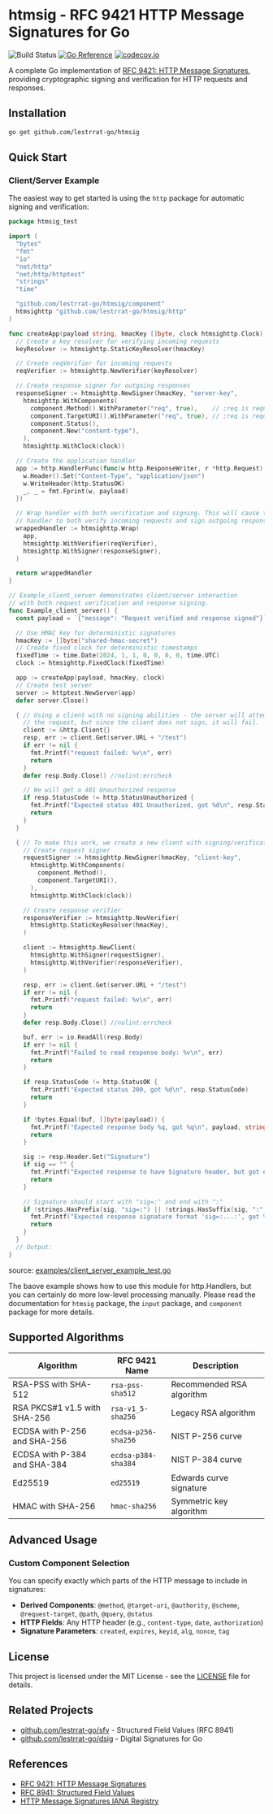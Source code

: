 # htmsig - RFC 9421 HTTP Message Signatures for Go

![Build Status](https://github.com/lestrrat-go/htmsig/workflows/CI/badge.svg) [![Go Reference](https://pkg.go.dev/badge/github.com/lestrrat-go/htmsig.svg)](https://pkg.go.dev/github.com/lestrrat-go/htmsig) [![codecov.io](https://codecov.io/github/lestrrat-go/htmsig/coverage.svg?branch=main)](https://codecov.io/github/lestrrat-go/htmsig?branch=main)

A complete Go implementation of [RFC 9421: HTTP Message Signatures](https://www.rfc-editor.org/rfc/rfc9421.html), providing cryptographic signing and verification for HTTP requests and responses.

## Installation

```bash
go get github.com/lestrrat-go/htmsig
```

## Quick Start

### Client/Server Example

The easiest way to get started is using the `http` package for automatic signing and verification:

<!-- INCLUDE(examples/client_server_example_test.go) -->
```go
package htmsig_test

import (
  "bytes"
  "fmt"
  "io"
  "net/http"
  "net/http/httptest"
  "strings"
  "time"

  "github.com/lestrrat-go/htmsig/component"
  htmsighttp "github.com/lestrrat-go/htmsig/http"
)

func createApp(payload string, hmacKey []byte, clock htmsighttp.Clock) http.Handler {
  // Create a key resolver for verifying incoming requests
  keyResolver := htmsighttp.StaticKeyResolver(hmacKey)

  // Create reqVerifier for incoming requests
  reqVerifier := htmsighttp.NewVerifier(keyResolver)

  // Create response signer for outgoing responses
  responseSigner := htmsighttp.NewSigner(hmacKey, "server-key",
    htmsighttp.WithComponents(
      component.Method().WithParameter("req", true),    // ;req is required for response verification
      component.TargetURI().WithParameter("req", true), // ;req is required for response verification
      component.Status(),
      component.New("content-type"),
    ),
    htmsighttp.WithClock(clock))

  // Create the application handler
  app := http.HandlerFunc(func(w http.ResponseWriter, r *http.Request) {
    w.Header().Set("Content-Type", "application/json")
    w.WriteHeader(http.StatusOK)
    _, _ = fmt.Fprint(w, payload)
  })

  // Wrap handler with both verification and signing. This will cause the
  // handler to both verify incoming requests and sign outgoing responses.
  wrappedHandler := htmsighttp.Wrap(
    app,
    htmsighttp.WithVerifier(reqVerifier),
    htmsighttp.WithSigner(responseSigner),
  )

  return wrappedHandler
}

// Example_client_server demonstrates client/server interaction
// with both request verification and response signing.
func Example_client_server() {
  const payload = `{"message": "Request verified and response signed"}`

  // Use HMAC key for deterministic signatures
  hmacKey := []byte("shared-hmac-secret")
  // Create fixed clock for deterministic timestamps
  fixedTime := time.Date(2024, 1, 1, 0, 0, 0, 0, time.UTC)
  clock := htmsighttp.FixedClock(fixedTime)

  app := createApp(payload, hmacKey, clock)
  // Create test server
  server := httptest.NewServer(app)
  defer server.Close()

  { // Using a client with no signing abilities - the server will attempt to verify
    // the request, but since the client does not sign, it will fail.
    client := &http.Client{}
    resp, err := client.Get(server.URL + "/test")
    if err != nil {
      fmt.Printf("request failed: %v\n", err)
      return
    }
    defer resp.Body.Close() //nolint:errcheck

    // We will get a 401 Unauthorized response
    if resp.StatusCode != http.StatusUnauthorized {
      fmt.Printf("Expected status 401 Unauthorized, got %d\n", resp.StatusCode)
      return
    }
  }

  { // To make this work, we create a new client with signing/verification features
    // Create request signer
    requestSigner := htmsighttp.NewSigner(hmacKey, "client-key",
      htmsighttp.WithComponents(
        component.Method(),
        component.TargetURI(),
      ),
      htmsighttp.WithClock(clock))

    // Create response verifier
    responseVerifier := htmsighttp.NewVerifier(
      htmsighttp.StaticKeyResolver(hmacKey),
    )

    client := htmsighttp.NewClient(
      htmsighttp.WithSigner(requestSigner),
      htmsighttp.WithVerifier(responseVerifier),
    )

    resp, err := client.Get(server.URL + "/test")
    if err != nil {
      fmt.Printf("request failed: %v\n", err)
      return
    }
    defer resp.Body.Close() //nolint:errcheck

    buf, err := io.ReadAll(resp.Body)
    if err != nil {
      fmt.Printf("Failed to read response body: %v\n", err)
      return
    }

    if resp.StatusCode != http.StatusOK {
      fmt.Printf("Expected status 200, got %d\n", resp.StatusCode)
      return
    }

    if !bytes.Equal(buf, []byte(payload)) {
      fmt.Printf("Expected response body %q, got %q\n", payload, string(buf))
      return
    }

    sig := resp.Header.Get("Signature")
    if sig == "" {
      fmt.Printf("Expected response to have Signature header, but got empty\n")
      return
    }

    // Signature should start with "sig=:" and end with ":"
    if !strings.HasPrefix(sig, "sig=:") || !strings.HasSuffix(sig, ":") {
      fmt.Printf("Expected response signature format 'sig=:...:', got %q\n", sig)
      return
    }
  }
  // Output:
}
```
source: [examples/client_server_example_test.go](https://github.com/lestrrat-go/htmsig/blob/main/examples/client_server_example_test.go)
<!-- END INCLUDE -->

The baove example shows how to use this module for http.Handlers, but you can certainly
do more low-level processing manually. Please read the documentation for `htmsig` package,
the `input` package, and `component` package for more details.

## Supported Algorithms

| Algorithm | RFC 9421 Name | Description |
|-----------|---------------|-------------|
| RSA-PSS with SHA-512 | `rsa-pss-sha512` | Recommended RSA algorithm |
| RSA PKCS#1 v1.5 with SHA-256 | `rsa-v1_5-sha256` | Legacy RSA algorithm |
| ECDSA with P-256 and SHA-256 | `ecdsa-p256-sha256` | NIST P-256 curve |
| ECDSA with P-384 and SHA-384 | `ecdsa-p384-sha384` | NIST P-384 curve |
| Ed25519 | `ed25519` | Edwards curve signature |
| HMAC with SHA-256 | `hmac-sha256` | Symmetric key algorithm |

## Advanced Usage

### Custom Component Selection

You can specify exactly which parts of the HTTP message to include in signatures:

- **Derived Components**: `@method`, `@target-uri`, `@authority`, `@scheme`, `@request-target`, `@path`, `@query`, `@status`
- **HTTP Fields**: Any HTTP header (e.g., `content-type`, `date`, `authorization`)
- **Signature Parameters**: `created`, `expires`, `keyid`, `alg`, `nonce`, `tag`

## License

This project is licensed under the MIT License - see the [LICENSE](LICENSE) file for details.

## Related Projects

- [github.com/lestrrat-go/sfv](https://github.com/lestrrat-go/sfv) - Structured Field Values (RFC 8941)
- [github.com/lestrrat-go/dsig](https://github.com/lestrrat-go/dsig) - Digital Signatures for Go

## References

- [RFC 9421: HTTP Message Signatures](https://www.rfc-editor.org/rfc/rfc9421.html)
- [RFC 8941: Structured Field Values](https://www.rfc-editor.org/rfc/rfc8941.html)
- [HTTP Message Signatures IANA Registry](https://www.iana.org/assignments/http-message-signatures/)